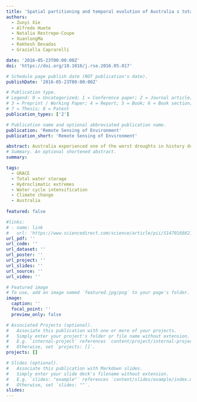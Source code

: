 ```yaml
---
title: 'Spatial partitioning and temporal evolution of Australia s total water storage under extreme hydroclimatic impacts'
authors:
  - Zunyi Xie
  - Alfredo Huete
  - Natalia Restrepo-Coupe
  - XuanlongMa
  - Rakhesh Devadas
  - Graziella Caprarelli

date: '2016-05-23T00:00:00Z'
doi: 'https://doi.org/10.1016/j.rse.2016.05.017'

# Schedule page publish date (NOT publication's date).
publishDate: '2016-05-23T00:00:00Z'

# Publication type.
# Legend: 0 = Uncategorized; 1 = Conference paper; 2 = Journal article;
# 3 = Preprint / Working Paper; 4 = Report; 5 = Book; 6 = Book section;
# 7 = Thesis; 8 = Patent
publication_types: ['2']

# Publication name and optional abbreviated publication name.
publication: 'Remote Sensing of Environment'
publication_short: 'Remote Sensing of Environment'

abstract: Australia experienced one of the worst droughts in history during the early 21st-century (termed the ‘big dry’), exerting negative impacts on food production and water supply, with increased forest die-back and bushfires across large areas. Following the ‘big dry’, one of the largest La Niña events in the past century, in conjunction with an extreme positive excursion of the Southern Annular Mode (SAM), resulted in dramatic increased precipitation from 2010 to 2011 (termed the ‘big wet’), causing widespread flooding and a recorded sea level drop. Despite these extreme hydroclimatic impacts, the spatial partitioning and temporal evolution of total water storage across Australia remains unknown. In this study we investigated the spatial-temporal impacts of the recent ‘big dry’ and ‘big wet’ events on Australia's water storage dynamics using the total water storage anomaly (TWSA) data derived from the Gravity Recovery and Climate Experiment (GRACE) satellites. Results showed widespread, continental-scale decreases in TWS during the ‘big dry’, resulting in a net loss of 3.89 ± 0.47 cm (299 km3) total water, while the ‘big wet’ induced a sharp increase in TWS, equivalent to 11.68 ± 0.52 cm (898 km3) of water, or three times the total water loss during the ‘big dry’. We found highly variable continental patterns in water resources, involving differences in the direction, magnitude, and duration of TWS responses to drought and wet periods. These responses clustered into three distinct geographic zones that correlated well with the influences from multiple large-scale climate modes. Specifically, a persistent increasing trend in TWS was recorded over northern and northeastern Australia, where the climate is strongly influenced by El Niño-Southern Oscillation (ENSO). By contrast, western Australia, a region predominantly controlled by the Indian Ocean Dipole (IOD), exhibited a continuous decline in TWS during the ‘big dry’ and only a subtle increase during the ‘big wet’, indicating a weak recovery of water storage. Southeastern Australia, influenced by combined ENSO, IOD and SAM interactions, exhibited a pronounced TWS drying trend during the ‘big dry’ followed by rapid TWS increases during the ‘big wet’, with complete water storage recoveries. A spatial intensification of the water cycle was further identified, with a wetting trend over wetter regions (northern and northeastern Australia) and a drying trend over drier regions (western Australia). Our results highlight the value of GRACE derived TWSA as an important indicator of hydrological system performance for improved water impact assessments and management of water resources across space and time.
# Summary. An optional shortened abstract.
summary: 

tags:
  - GRACE
  - Total water storage
  - Hydroclimatic extremes
  - Water cycle intensification
  - Climate change
  - Australia
  
featured: false

#links:
# - name: link
#   url: 'https://www.sciencedirect.com/science/article/pii/S1470160X21006658'
url_pdf: ''
url_code: ''
url_dataset: ''
url_poster: ''
url_project: ''
url_slides: ''
url_source: ''
url_video: ''

# Featured image
# To use, add an image named `featured.jpg/png` to your page's folder.
image:
  caption: ''
  focal_point: ''
  preview_only: false

# Associated Projects (optional).
#   Associate this publication with one or more of your projects.
#   Simply enter your project's folder or file name without extension.
#   E.g. `internal-project` references `content/project/internal-project/index.md`.
#   Otherwise, set `projects: []`.
projects: []

# Slides (optional).
#   Associate this publication with Markdown slides.
#   Simply enter your slide deck's filename without extension.
#   E.g. `slides: "example"` references `content/slides/example/index.md`.
#   Otherwise, set `slides: ""`.
slides:
---
```


